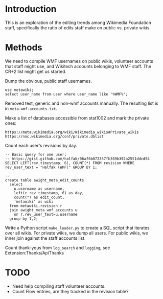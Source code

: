 Introduction
======

This is an exploration of the editing trends among Wikimedia Foundation staff,
specifically the ratio of edits staff make on public vs. private wikis.

Methods
======

We need to compile WMF usernames on public wikis, volunteer accounts that staff
might use, and Wikitech accounts belonging to WMF staff.  The CR+2 list might
get us started.

Dump the obvious, public staff usernames.
```
use metawiki;
select user_name from user where user_name like '%WMF%';
```
Removed test, generic and non-wmf accounts manually.  The resulting list is in
`meta-wmf-accounts.txt`.

Make a list of databases accessible from stat1002 and mark the private ones:

    https://meta.wikimedia.org/wiki/Wikimedia_wikis#Private_wikis
    https://noc.wikimedia.org/conf/private.dblist


Count each user's revisions by day.

```
-- Basic query for one user:
-- https://gist.github.com/halfak/06af6b072357fb369b392a2551ddcd54
SELECT LEFT(rev_timestamp, 6), COUNT(*) FROM revision WHERE rev_user_text = "Halfak (WMF)" GROUP BY 1;

-- 
create table awight_meta_edit_counts
  select
    u.username as username,
    left(r.rev_timestamp, 6) as day,
    count(*) as edit_count,
	'metawiki' as wiki
  from metawiki.revision r
  join awight_meta_wmf_accounts u
    on r.rev_user_text=u.username
  group by 1,2;
```

Write a Python script `make_loader.py` to create a SQL script that iterates
over all wikis.  For private wikis, we dump all users.  For public wikis, we
inner join against the staff accounts list.

Count thank-yous from `log_search` and `logging`, see Extension:Thanks/ApiThanks

TODO
======
* Need help compiling staff volunteer accounts.
* Count Flow entries, are they tracked in the revision table?
